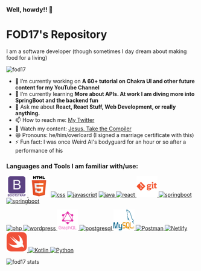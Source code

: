 ### Well, howdy!! 👋

# FOD17's Repository
I am a software developer (though sometimes I day dream about making food for a living)
<p align="left"> <img src="https://komarev.com/ghpvc/?username=fod17&label=Profile%20views&color=0e75b6&style=flat" alt="fod17" /> </p>



- 🔭 I’m currently working on **A 60+ tutorial on Chakra UI and other future content for my YouTube Channel**
- 🌱 I’m currently learning **More about APIs. At work I am diving more into SpringBoot and the backend fun**
- 💬 Ask me about **React, React Stuff, Web Development, or really anything.**
- 📫 How to reach me: [My Twitter](https://twitter.com/Therealmarkw1) 
- :small_red_triangle_down: Watch my content: [Jesus, Take the Compiler](https://www.youtube.com/channel/UC9jtlMFkc_63Qor1jfgGT1g)
- 😄 Pronouns: he/him/overloard (I signed a marriage certificate with this)
- ⚡ Fun fact: I was once Weird Al's bodyguard for an hour or so after a performance of his

<h3 align="left">Languages and Tools I am familiar with/use:</h3>
<p align="left">
 <a href="https://getbootstrap.com" target="_blank"> <img src="https://raw.githubusercontent.com/devicons/devicon/master/icons/bootstrap/bootstrap-plain-wordmark.svg" alt="bootstrap" width="55" height="55"/> </a>
  <a href="https://developer.mozilla.org/en-US/" target="_blank"> <img src="https://raw.githubusercontent.com/devicons/devicon/master/icons/html5/html5-original-wordmark.svg" alt="html5" width="55" height="55"/></a>
   <a href="https://developer.mozilla.org/en-US/" target="_blank">  <img src="https://github.com/detain/svg-logos/blob/master/svg/css3.svg" alt="css" width="55" height="55"/></a>
  <a href="https://developer.mozilla.org/en-US/" target="_blank">  <img src="https://ultimatecourses.com/assets/category/javascript-58bb09245e2abeaf56f7db48e86fa4454c2f316a4c6c71aadaa2bdf3b206ab95.svg" alt="javascript" width="55" height="55"/></a>
    <a href="https://www.java.com/en/" target="_blank"> <img src="https://www.vectorlogo.zone/logos/java/java-ar21.svg" alt="java" max-width="65" height="55"/> </a>
   <a href="https://https://reactjs.org/" target="_blank"> <img src="https://www.vectorlogo.zone/logos/reactjs/reactjs-icon.svg" alt="react" width="55" height="55"/> </a>
    <a href="https://git-scm.com/" target="_blank"> <img src="https://github.com/devicons/devicon/blob/master/icons/git/git-plain-wordmark.svg" alt="got" width="55" height="55"/> </a>
     <a href="https://spring.io/projects/spring-boot" target="_blank"> <img src="https://github.com/simple-icons/simple-icons/blob/master/icons/springboot.svg" alt="springboot" width="55" height="55"/> </a>
      <a href="https://spring.io/projects/spring-boot" target="_blank"> <img src="https://www.vectorlogo.zone/logos/springio/springio-ar21.svg" alt="springboot" max-width="65" height="55"/> </a>
</p>

<p align="left">
    <a href="https://www.php.net/" target="_blank"> <img src="https://github.com/manuelbieh/logo-file-icons/blob/master/icons/php2.svg" alt="php" width="55" height="55"/> </a>
   <a href="https://wordpress.org/download/" target="_blank"> <img src="https://github.com/detain/svg-logos/blob/master/svg/wordpress.svg" alt="wordpress" width="55" height="55"/> </a>
   <a href="https://graphql.org/" target="_blank"> <img src="https://github.com/devicons/devicon/blob/master/icons/graphql/graphql-plain-wordmark.svg" alt="graphQL" width="55" height="55"/> </a>
    <a href="https://www.postgresql.org/" target="_blank"> <img src="https://www.vectorlogo.zone/logos/postgresql/postgresql-horizontal.svg" alt="postgresql" width="55" height="55"/> </a>
    <a href="https://www.mysql.com/" target="_blank"> <img src="https://github.com/JonDotsoy/Vector-Logo/blob/master/Logos/mysql/mysql.svg" alt="MySQL" width="55" height="55"/> </a>
    <a href="https://www.postman.com/" target="_blank"> <img src="https://github.com/gilbarbara/logos/blob/master/logos/postman.svg" alt="Postman" width="55" height="55"/> </a>
    <a href="https://www.netlify.com/" target="_blank"> <img src="https://www.vectorlogo.zone/logos/netlify/netlify-ar21.svg" alt="Netlify" width="55" height="55"/> </a>
    <a href="https://developer.apple.com/swift/" target="_blank"> <img src="https://github.com/devicons/devicon/blob/master/icons/swift/swift-original.svg" alt="Swift" width="55" height="55"/> </a>
    <a href="https://kotlinlang.org/" target="_blank"> <img src="https://www.vectorlogo.zone/logos/kotlinlang/kotlinlang-ar21.svg" alt="Kotlin" width="55" height="55"/> </a>
    <a href="https://www.python.org/" target="_blank"> <img src="https://www.vectorlogo.zone/logos/python/python-icon.svg" alt="Python" width="55" height="55"/> </a>
 </p>


<p><img align="left" src="https://github-readme-stats.vercel.app/api?username=fod17&show_icons=true&locale=en" alt="fod17 stats" /></p>
